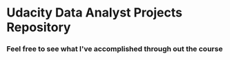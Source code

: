 # Udacity Data Analyst Projects Repository
### Feel free to see what I've accomplished through out the course
